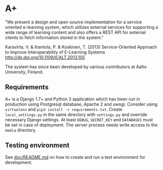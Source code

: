 A+
==

"We present a design and open source implementation for a service oriented e-learning system, which utilizes external services for supporting a wide range of learning content and also offers a REST API for external clients to fetch information stored in the system."

Karavirta, V. & Ihantola, P. & Koskinen, T. (2013)
Service-Oriented Approach to Improve Interoperability of E-Learning Systems
http://dx.doi.org/10.1109/ICALT.2013.105

The system has since been developed by various contributors at Aalto University, Finland.

Requirements
------------

A+ is a Django 1.7+ and Python 3 application which has been run in production using Postgresql database, Apache 2 and uwsgi. Consider using `virtualenv` and `pip3 install -r requirements.txt`. Create `local_settings.py` in the same directory with `settings.py` and override necessary Django settings. At least `DEBUG`, `SECRET_KEY` and `DATABASES` must be set in case of deployment. The server process needs write access to the `media` directory.

Testing environment
-------------------

See [doc/README.md](doc/README.md) on how to create and run a test environment for development.
